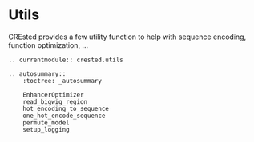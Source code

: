 # Utils

CREsted provides a few utility function to help with sequence encoding, function optimization, ...

```{eval-rst}
.. currentmodule:: crested.utils
```

```{eval-rst}
.. autosummary::
    :toctree: _autosummary

    EnhancerOptimizer
    read_bigwig_region
    hot_encoding_to_sequence
    one_hot_encode_sequence
    permute_model
    setup_logging
```

